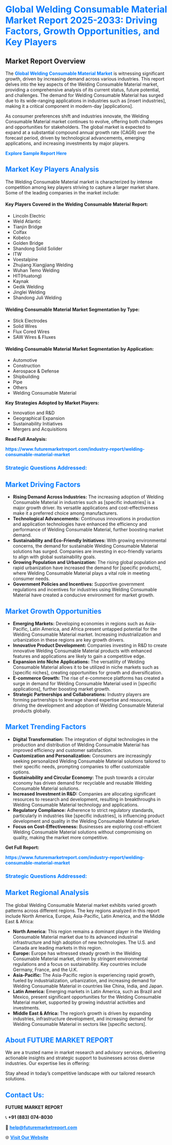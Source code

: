 <h1 style="color: #007BFF;">Global Welding Consumable Material Market Report 2025-2033: Driving Factors, Growth Opportunities, and Key Players</h1>

<section id="overview">
<h2>Market Report Overview</h2>
<p>The <a href="https://www.futuremarketreport.com/industry-report/welding-consumable-material-market" style="color: #007BFF; text-decoration: none;"><strong>Global Welding Consumable Material Market</strong></a> is witnessing significant growth, driven by increasing demand across various industries. This report delves into the key aspects of the Welding Consumable Material market, providing a comprehensive analysis of its current status, future potential, and challenges. The demand for Welding Consumable Material has surged due to its wide-ranging applications in industries such as [insert industries], making it a critical component in modern-day [applications].</p>
<p>As consumer preferences shift and industries innovate, the Welding Consumable Material market continues to evolve, offering both challenges and opportunities for stakeholders. The global market is expected to expand at a substantial compound annual growth rate (CAGR) over the forecast period, driven by technological advancements, emerging applications, and increasing investments by major players.</p>
</section>

<section id="overview">
<p><a href="https://www.futuremarketreport.com/request-sample/reportId=116643" style="color: #007BFF; text-decoration: none;"><strong>Explore Sample Report Here</strong></a></p>
</section>

<section id="key-players">
<h2 style="color: #007BFF;">Market Key Players Analysis</h2>
<p>The Welding Consumable Material market is characterized by intense competition among key players striving to capture a larger market share. Some of the leading companies in the market include:</p>
<h4>Key Players Covered in the Welding Consumable Material Report:</h4>
<ul><li>Lincoln Electric</li><li>Weld Atlantic</li><li>Tianjin Bridge</li><li>Colfax</li><li>Kobelco</li><li>Golden Bridge</li><li>Shandong Solid Solider</li><li>ITW</li><li>Voestalpine</li><li>Zhujiang Xiangjiang Welding</li><li>Wuhan Temo Welding</li><li>HIT(Huatong)</li><li>Kaynak</li><li>Gedik Welding</li><li>Jinglei Welding</li><li>Shandong Juli Welding</li></ul>
<h4>Welding Consumable Material Market Segmentation by Type:</h4>
<ul><li>Stick Electrodes</li><li>Solid Wires</li><li>Flux Cored Wires</li><li>SAW Wires &amp; Fluxes</li></ul>

<h4>Welding Consumable Material Market Segmentation by Application:</h4>
<ul><li>Automotive</li><li>Construction</li><li>Aerospace &amp; Defense</li><li>Shipbuilding</li><li>Pipe</li><li>Others</li><li>Welding Consumable Material</li></ul>
<p><strong>Key Strategies Adopted by Market Players:</strong></p>
<ul>
<li>Innovation and R&D</li>
<li>Geographical Expansion</li>
<li>Sustainability Initiatives</li>
<li>Mergers and Acquisitions</li>
</ul>
</section>

<section>
<p><strong>Read Full Analysis: </strong></p><a href="https://www.futuremarketreport.com/industry-report/welding-consumable-material-market" style="color: #007BFF; text-decoration: none;"><strong>https://www.futuremarketreport.com/industry-report/welding-consumable-material-market</strong></a>
<h3 style="color: #007BFF;">Strategic Questions Addressed:</h3>
</section>

<section id="driving-factors">
<h2 style="color: #007BFF;">Market Driving Factors</h2>
<ul>
<li><strong>Rising Demand Across Industries:</strong> The increasing adoption of Welding Consumable Material in industries such as [specific industries] is a major growth driver. Its versatile applications and cost-effectiveness make it a preferred choice among manufacturers.</li>
<li><strong>Technological Advancements:</strong> Continuous innovations in production and application technologies have enhanced the efficiency and performance of Welding Consumable Material, further boosting market demand.</li>
<li><strong>Sustainability and Eco-Friendly Initiatives:</strong> With growing environmental concerns, the demand for sustainable Welding Consumable Material solutions has surged. Companies are investing in eco-friendly variants to align with global sustainability goals.</li>
<li><strong>Growing Population and Urbanization:</strong> The rising global population and rapid urbanization have increased the demand for [specific products], where Welding Consumable Material plays a vital role in meeting consumer needs.</li>
<li><strong>Government Policies and Incentives:</strong> Supportive government regulations and incentives for industries using Welding Consumable Material have created a conducive environment for market growth.</li>
</ul>
</section>

<section id="growth-opportunities">
<h2 style="color: #007BFF;">Market Growth Opportunities</h2>
<ul>
<li><strong>Emerging Markets:</strong> Developing economies in regions such as Asia-Pacific, Latin America, and Africa present untapped potential for the Welding Consumable Material market. Increasing industrialization and urbanization in these regions are key growth drivers.</li>
<li><strong>Innovative Product Development:</strong> Companies investing in R&D to create innovative Welding Consumable Material products with enhanced features and applications are likely to gain a competitive edge.</li>
<li><strong>Expansion into Niche Applications:</strong> The versatility of Welding Consumable Material allows it to be utilized in niche markets such as [specific niches], creating opportunities for growth and diversification.</li>
<li><strong>E-commerce Growth:</strong> The rise of e-commerce platforms has created a surge in demand for Welding Consumable Material used in [specific applications], further boosting market growth.</li>
<li><strong>Strategic Partnerships and Collaborations:</strong> Industry players are forming partnerships to leverage shared expertise and resources, driving the development and adoption of Welding Consumable Material products globally.</li>
</ul>
</section>

<section id="trending-factors">
<h2 style="color: #007BFF;">Market Trending Factors</h2>
<ul>
<li><strong>Digital Transformation:</strong> The integration of digital technologies in the production and distribution of Welding Consumable Material has improved efficiency and customer satisfaction.</li>
<li><strong>Customization and Personalization:</strong> Consumers are increasingly seeking personalized Welding Consumable Material solutions tailored to their specific needs, prompting companies to offer customizable options.</li>
<li><strong>Sustainability and Circular Economy:</strong> The push towards a circular economy has driven demand for recyclable and reusable Welding Consumable Material solutions.</li>
<li><strong>Increased Investment in R&D:</strong> Companies are allocating significant resources to research and development, resulting in breakthroughs in Welding Consumable Material technology and applications.</li>
<li><strong>Regulatory Compliance:</strong> Adherence to strict regulatory standards, particularly in industries like [specific industries], is influencing product development and quality in the Welding Consumable Material market.</li>
<li><strong>Focus on Cost-Effectiveness:</strong> Businesses are exploring cost-efficient Welding Consumable Material solutions without compromising on quality, making the market more competitive.</li>
</ul>
</section>

<section>
<p><strong>Get Full Report: </strong></p><a href="https://www.futuremarketreport.com/industry-report/welding-consumable-material-market" style="color: #007BFF; text-decoration: none;"><strong>https://www.futuremarketreport.com/industry-report/welding-consumable-material-market</strong></a>
<h3 style="color: #007BFF;">Strategic Questions Addressed:</h3>
</section>


<section id="regional-analysis">
<h2 style="color: #007BFF;">Market Regional Analysis</h2>
<p>The global Welding Consumable Material market exhibits varied growth patterns across different regions. The key regions analyzed in this report include North America, Europe, Asia-Pacific, Latin America, and the Middle East & Africa:</p>
<ul>
<li><strong>North America:</strong> This region remains a dominant player in the Welding Consumable Material market due to its advanced industrial infrastructure and high adoption of new technologies. The U.S. and Canada are leading markets in this region.</li>
<li><strong>Europe:</strong> Europe has witnessed steady growth in the Welding Consumable Material market, driven by stringent environmental regulations and a focus on sustainability. Key countries include Germany, France, and the U.K.</li>
<li><strong>Asia-Pacific:</strong> The Asia-Pacific region is experiencing rapid growth, fueled by industrialization, urbanization, and increasing demand for Welding Consumable Material in countries like China, India, and Japan.</li>
<li><strong>Latin America:</strong> Emerging markets in Latin America, such as Brazil and Mexico, present significant opportunities for the Welding Consumable Material market, supported by growing industrial activities and investments.</li>
<li><strong>Middle East & Africa:</strong> The region’s growth is driven by expanding industries, infrastructure development, and increasing demand for Welding Consumable Material in sectors like [specific sectors].</li>
</ul>
</section>

<footer>
<h2 style="color: #007BFF;">About FUTURE MARKET REPORT</h2>
<p>We are a trusted name in market research and advisory services, delivering actionable insights and strategic support to businesses across diverse industries. Our expertise lies in offering:</p>

<p>Stay ahead in today’s competitive landscape with our tailored research solutions.</p>

<h2 style="color: #007BFF;">Contact Us:</h2>
<p><strong>FUTURE MARKET REPORT</strong></p>
<p>📞 <strong>+91 (883) 074-8030</strong></p>
<p>📧 <strong><a href="mailto:help@futuremarketreport.com" style="color: #007BFF;">help@futuremarketreport.com</a></strong></p>
<p>🌐 <strong><a href="https://www.futuremarketreport.com/" style="color: #007BFF;">Visit Our Website</a></strong></p>
</footer>